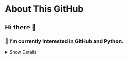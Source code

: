# About This GitHub
## Hi there 👋
### 🌱 I’m currently interested in GitHub and Python.
<details>
<summary>Show Details</summary>
[About me](https://hkkmwong.github.io/hkkmwong)<br>
[Tripod]https://hkkmwong.github.io/tripod_abs
[MRR page](https://no3lunch.github.io/mrr)
</details>

<!--
**hkkmwong/hkkmwong** is a ✨ _special_ ✨ repository because its `README.md` (this file) appears on your GitHub profile.

Here are some ideas to get you started:

- 🔭 I’m currently working on ...
- 🌱 I’m currently learning ...
- 👯 I’m looking to collaborate on ...
- 🤔 I’m looking for help with ...
- 💬 Ask me about ...
- 📫 How to reach me: ...
- 😄 Pronouns: ...
- ⚡ Fun fact: ...
-->
